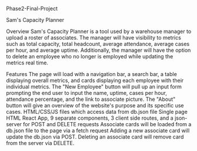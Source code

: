 Phase2-Final-Project

Sam's Capacity Planner

Overview
Sam's Capacity Planner is a tool used by a warehouse manager to upload a roster of associates. The manager will have visibility to metrics such as total capacity, total headcount, average attendance, average cases per hour, and average uptime. Additionally, the manager will have the option to delete an employee who no longer is employed while updating the metrics real time.

Features
The page will load with a navigation bar, a search bar, a table displaying overall metrics, and cards displaying each employee with their individual metrics. The "New Employee" button will pull up an input form prompting the end user to input the name, uptime, cases per hour, attendance percentage, and the link to associate picture. The "About" button will give an overview of the website's purpose and its specific use cases.
HTML/CSS/JS files which access data from db.json file
Single page HTML
React App, 9 separate components, 3 client side routes, and a json-server for POST and DELETE requests
Associate cards will be loaded from a db.json file to the page via a fetch request
Adding a new associate card will update the db.json via POST. Deleting an associate card will remove card from the server via DELETE.
